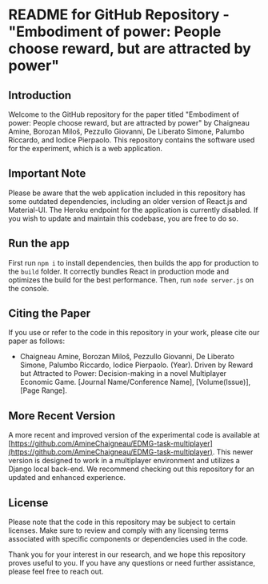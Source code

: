 # README for GitHub Repository - "Embodiment of power: People choose reward, but are attracted by power"

## Introduction
Welcome to the GitHub repository for the paper titled "Embodiment of power: People choose reward, but are attracted by power" by Chaigneau Amine, Borozan Miloš, Pezzullo Giovanni, De Liberato Simone, Palumbo Riccardo, and Iodice Pierpaolo. This repository contains the software used for the experiment, which is a web application.

## Important Note
Please be aware that the web application included in this repository has some outdated dependencies, including an older version of React.js and Material-UI. The Heroku endpoint for the application is currently disabled. If you wish to update and maintain this codebase, you are free to do so.

## Run the app

First run `npm i` to install dependencies, then builds the app for production to the `build` folder. It correctly bundles React in production mode and optimizes the build for the best performance. Then, run `node server.js` on the console.

## Citing the Paper
If you use or refer to the code in this repository in your work, please cite our paper as follows:

- Chaigneau Amine, Borozan Miloš, Pezzullo Giovanni, De Liberato Simone, Palumbo Riccardo, Iodice Pierpaolo. (Year). Driven by Reward but Attracted to Power: Decision-making in a novel Multiplayer Economic Game. [Journal Name/Conference Name], [Volume(Issue)], [Page Range].


## More Recent Version
A more recent and improved version of the experimental code is available at [https://github.com/AmineChaigneau/EDMG-task-multiplayer](https://github.com/AmineChaigneau/EDMG-task-multiplayer). This newer version is designed to work in a multiplayer environment and utilizes a Django local back-end. We recommend checking out this repository for an updated and enhanced experience.

## License
Please note that the code in this repository may be subject to certain licenses. Make sure to review and comply with any licensing terms associated with specific components or dependencies used in the code.

Thank you for your interest in our research, and we hope this repository proves useful to you. If you have any questions or need further assistance, please feel free to reach out.